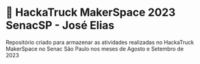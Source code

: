 # 🚚 HackaTruck MakerSpace 2023 SenacSP - José Elias
Repositório criado para armazenar as atividades realizadas no HackaTruck MakerSpace no Senac São Paulo nos meses de Agosto e Setembro de 2023
